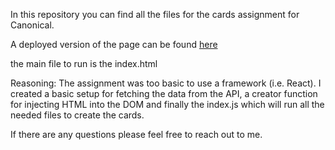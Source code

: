 In this repository you can find all the files for the cards assignment for Canonical.

A deployed version of the page can be found [here](https://edwardabboud.github.io/canonical-cards/)

the main file to run is the index.html

Reasoning:
The assignment was too basic to use a framework (i.e. React). I created a basic setup for fetching the data from the API, a creator function for injecting HTML into the DOM and finally the index.js which will run all the needed files to create the cards.

If there are any questions please feel free to reach out to me.

